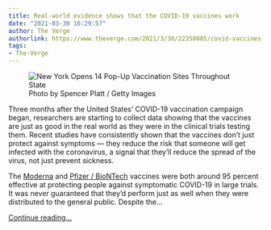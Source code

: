 ```yaml
---
title: Real-world evidence shows that the COVID-19 vaccines work
date: "2021-03-30 16:29:57"
author: The Verge
authorlink: https://www.theverge.com/2021/3/30/22358085/covid-vaccines-effective-real-world-infection-protection-cdc
tags:
- The-Verge
---
```

<figure>
      <img alt="New York Opens 14 Pop-Up Vaccination Sites Throughout State" src="https://cdn.vox-cdn.com/thumbor/fO5w88qUpMva_wnxOF_Q1KLSbNs=/0x0:6240x4160/1310x873/cdn.vox-cdn.com/uploads/chorus_image/image/69049121/1309318485.0.jpg" />
        <figcaption>Photo by Spencer Platt / Getty Images</figcaption>
    </figure>

  <p id="aazvjm">Three months after the United States’ COVID-19 vaccination campaign began, researchers are starting to collect data showing that the vaccines are just as good in the real world as they were in the clinical trials testing them. Recent studies have consistently shown that the vaccines don’t just protect against symptoms — they reduce the risk that someone will get infected with the coronavirus, a signal that they’ll reduce the spread of the virus, not just prevent sickness. </p>
<p id="t6h3vW">The <a href="https://www.theverge.com/2020/11/16/21569345/moderna-covid-19-vaccine-coronavirus-efficacy-announcement">Moderna</a> and <a href="https://www.theverge.com/2020/11/18/21573072/pfizer-vaccine-effective-authorization-fda-safe">Pfizer / BioNTech</a> vaccines were both around 95 percent effective at protecting people against symptomatic COVID-19 in large trials. It was never guaranteed that they’d perform just as well when they were distributed to the general public. Despite the...</p>
  <p>
    <a href="https://www.theverge.com/2021/3/30/22358085/covid-vaccines-effective-real-world-infection-protection-cdc">Continue reading&hellip;</a>
  </p>